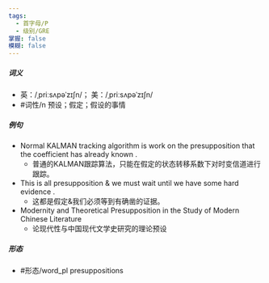 ```yaml
---
tags:
  - 首字母/P
  - 级别/GRE
掌握: false
模糊: false
---
```

##### 词义
- 英：/ˌpriːsʌpəˈzɪʃn/； 美：/ˌpriːsʌpəˈzɪʃn/
- #词性/n  预设；假定；假设的事情
##### 例句
- Normal KALMAN tracking algorithm is work on the presupposition that the coefficient has already known .
	- 普通的KALMAN跟踪算法，只能在假定的状态转移系数下对时变信道进行跟踪。
- This is all presupposition & we must wait until we have some hard evidence .
	- 这都是假定&我们必须等到有确凿的证据。
- Modernity and Theoretical Presupposition in the Study of Modern Chinese Literature
	- 论现代性与中国现代文学史研究的理论预设
##### 形态
- #形态/word_pl presuppositions
